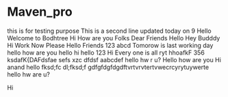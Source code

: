 # Maven_pro
this is for testing purpose
This is a second line updated today on 9
Hello Welcome to Bodhtree
Hi How are you Folks
Dear Friends
Hello
Hey Budddy
Hi
Work Now Please
Hello Friends
123
abcd
Tomorow is last working day
hello how are you
hello
hi
hello 123
Hi Every one is all ryt
hhoafkF
356
ksdafK{DAFdsfae sefs 
xzc
dfdsf
aabcdef
hello hw r u?
Hello how are you
Hi anand
hello
fksd;fc
dl;fksd;f
gdfgfdgfdgdftvrtvrvtertvwecrcyrytuywerte
hello hw are u?

Hi
